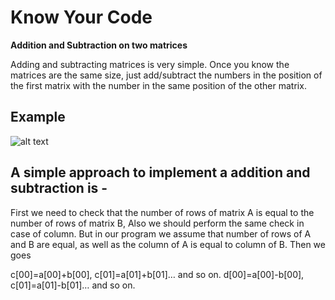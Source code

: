 
# Know Your Code
**Addition and Subtraction on two matrices**

Adding and subtracting matrices is very simple. Once you know the matrices are the same size, just add/subtract the numbers in the position of the first matrix with the number in the same position of the other matrix.

## Example
![alt text](https://www.math-only-math.com/images/subtraction-of-two-matrices.png)


## A simple approach to implement a addition and subtraction is -

First we need to check that the number of rows of matrix A is equal to the number of rows of matrix B, Also we should perform the same check in case of column. 
But in our program we assume that number of rows of A and B are equal, as well as the column of A is equal to column of B. Then we goes

c[00]=a[00]+b[00], c[01]=a[01]+b[01]… and so on.
d[00]=a[00]-b[00], c[01]=a[01]-b[01]… and so on.


